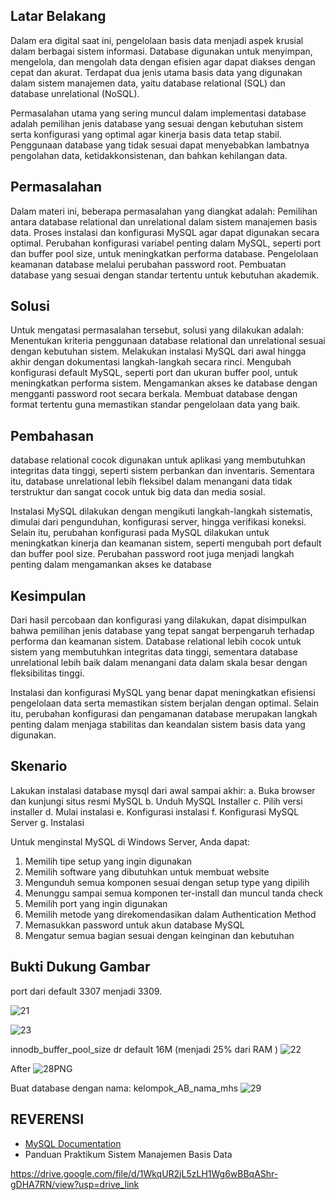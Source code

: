 ## Latar Belakang

Dalam era digital saat ini, pengelolaan basis data menjadi aspek krusial dalam berbagai sistem informasi. Database digunakan untuk menyimpan, mengelola, dan mengolah data dengan efisien agar dapat diakses dengan cepat dan akurat. Terdapat dua jenis utama basis data yang digunakan dalam sistem manajemen data, yaitu database relational (SQL) dan database unrelational (NoSQL).

Permasalahan utama yang sering muncul dalam implementasi database adalah pemilihan jenis database yang sesuai dengan kebutuhan sistem serta konfigurasi yang optimal agar kinerja basis data tetap stabil. Penggunaan database yang tidak sesuai dapat menyebabkan lambatnya pengolahan data, ketidakkonsistenan, dan bahkan kehilangan data.

## Permasalahan

Dalam materi ini, beberapa permasalahan yang diangkat adalah:
Pemilihan antara database relational dan unrelational dalam sistem manajemen basis data.
Proses instalasi dan konfigurasi MySQL agar dapat digunakan secara optimal.
Perubahan konfigurasi variabel penting dalam MySQL, seperti port dan buffer pool size, untuk meningkatkan performa database.
Pengelolaan keamanan database melalui perubahan password root.
Pembuatan database yang sesuai dengan standar tertentu untuk kebutuhan akademik.

## Solusi

Untuk mengatasi permasalahan tersebut, solusi yang dilakukan adalah:
Menentukan kriteria penggunaan database relational dan unrelational sesuai dengan kebutuhan sistem.
Melakukan instalasi MySQL dari awal hingga akhir dengan dokumentasi langkah-langkah secara rinci.
Mengubah konfigurasi default MySQL, seperti port dan ukuran buffer pool, untuk meningkatkan performa sistem.
Mengamankan akses ke database dengan mengganti password root secara berkala.
Membuat database dengan format tertentu guna memastikan standar pengelolaan data yang baik.

## Pembahasan

database relational cocok digunakan untuk aplikasi yang membutuhkan integritas data tinggi, seperti sistem perbankan dan inventaris. Sementara itu, database unrelational lebih fleksibel dalam menangani data tidak terstruktur dan sangat cocok untuk big data dan media sosial.

Instalasi MySQL dilakukan dengan mengikuti langkah-langkah sistematis, dimulai dari pengunduhan, konfigurasi server, hingga verifikasi koneksi. Selain itu, perubahan konfigurasi pada MySQL dilakukan untuk meningkatkan kinerja dan keamanan sistem, seperti mengubah port default dan buffer pool size. Perubahan password root juga menjadi langkah penting dalam mengamankan akses ke database

## Kesimpulan

Dari hasil percobaan dan konfigurasi yang dilakukan, dapat disimpulkan bahwa pemilihan jenis database yang tepat sangat berpengaruh terhadap performa dan keamanan sistem. Database relational lebih cocok untuk sistem yang membutuhkan integritas data tinggi, sementara database unrelational lebih baik dalam menangani data dalam skala besar dengan fleksibilitas tinggi.

Instalasi dan konfigurasi MySQL yang benar dapat meningkatkan efisiensi pengelolaan data serta memastikan sistem berjalan dengan optimal. Selain itu, perubahan konfigurasi dan pengamanan database merupakan langkah penting dalam menjaga stabilitas dan keandalan sistem basis data yang digunakan.

## Skenario 
 Lakukan instalasi database mysql dari awal sampai akhir:
a. Buka browser dan kunjungi situs resmi MySQL
b. Unduh MySQL Installer
c. Pilih versi installer
d. Mulai instalasi
e. Konfigurasi instalasi
f. Konfigurasi MySQL Server
g. Instalasi

 Untuk menginstal MySQL di Windows Server, Anda dapat: 
1. Memilih tipe setup yang ingin digunakan
2. Memilih software yang dibutuhkan untuk membuat website
3. Mengunduh semua komponen sesuai dengan setup type yang dipilih
4. Menunggu sampai semua komponen ter-install dan muncul tanda check
5. Memilih port yang ingin digunakan
6. Memilih metode yang direkomendasikan dalam Authentication Method
7. Memasukkan password untuk akun database MySQL
8. Mengatur semua bagian sesuai dengan keinginan dan kebutuhan

## Bukti Dukung Gambar
port dari default 3307 menjadi 3309.

![21](https://github.com/user-attachments/assets/0b412a0a-278d-42d8-a5a1-d3bb308ba57b)

![23](https://github.com/user-attachments/assets/d404913c-be28-45ea-954f-24f1c4ba3650)

innodb_buffer_pool_size dr default 16M (menjadi 25% dari RAM )
![22](https://github.com/user-attachments/assets/cc3ba269-a466-4cf7-86bc-4473f354a08d)

After 
![28PNG](https://github.com/user-attachments/assets/75f3d0a9-11bf-447c-ad71-3795e26c19ed)

Buat database dengan nama: kelompok_AB_nama_mhs
![29](https://github.com/user-attachments/assets/79a43c9e-69ec-4d7c-8a62-09d64ec03255)

## REVERENSI
- [MySQL Documentation](https://dev.mysql.com/doc/)
- Panduan Praktikum Sistem Manajemen Basis Data

https://drive.google.com/file/d/1WkqUR2jL5zLH1Wg6wBBqAShr-gDHA7RN/view?usp=drive_link

  
